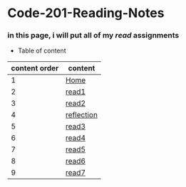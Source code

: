 # Code-201-Reading-Notes
### in this page, i will put all of my *read* assignments
* Table of content

content order | content 
------------- | -------------
1 | [Home](https://amjadaljirawi.github.io/Code-201-Reading-Notes/home)
2 | [read1](https://amjadaljirawi.github.io/Code-201-Reading-Notes/read1)
3 | [read2](https://amjadaljirawi.github.io/Code-201-Reading-Notes/read2)
4 | [reflection](https://amjadaljirawi.github.io/Code-201-Reading-Notes/reflection)
5 | [read3](https://amjadaljirawi.github.io/Code-201-Reading-Notes/read3)
6 | [read4](https://amjadaljirawi.github.io/Code-201-Reading-Notes/read4)
7 | [read5](https://amjadaljirawi.github.io/Code-201-Reading-Notes/read5)
8 | [read6](https://amjadaljirawi.github.io/Code-201-Reading-Notes/read6)
9 | [read7](https://amjadaljirawi.github.io/Code-201-Reading-Notes/read7)


